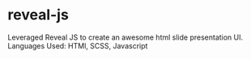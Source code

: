 # reveal-js
Leveraged Reveal JS to create an awesome html slide presentation UI. 
Languages Used: HTMl, SCSS, Javascript
